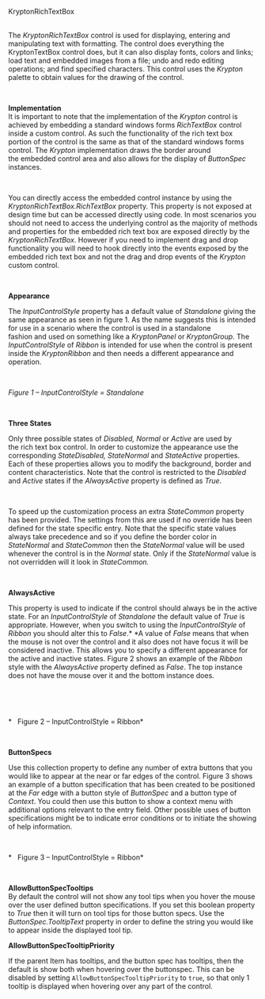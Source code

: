 KryptonRichTextBox  
 

The *KryptonRichTextBox* control is used for displaying, entering and
manipulating text with formatting. The control does everything the
KryptonTextBox control does, but it can also display fonts, colors and links;
load text and embedded images from a file; undo and redo editing operations; and
find specified characters. This control uses the *Krypton* palette to obtain
values for the drawing of the control.

 

**Implementation**  
It is important to note that the implementation of the *Krypton* control is
achieved by embedding a standard windows forms *RichTextBox* control inside a
custom control. As such the functionality of the rich text box portion of the
control is the same as that of the standard windows forms control. The *Krypton*
implementation draws the border around the embedded control area and also allows
for the display of *ButtonSpec* instances.

 

You can directly access the embedded control instance by using the
*KryptonRichTextBox.RichTextBox* property. This property is not exposed at
design time but can be accessed directly using code. In most scenarios you
should not need to access the underlying control as the majority of methods and
properties for the embedded rich text box are exposed directly by the
*KryptonRichTextBox*. However if you need to implement drag and drop
functionality you will need to hook directly into the events exposed by the
embedded rich text box and not the drag and drop events of the *Krypton* custom
control.

 

**Appearance**  

The *InputControlStyle* property has a default value of *Standalone* giving the
same appearance as seen in figure 1. As the name suggests this is intended for
use in a scenario where the control is used in a standalone fashion and used
on something like a *KryptonPanel* or *KryptonGroup*. The *InputControlStyle* of
*Ribbon* is intended for use when the control is present inside the
*KryptonRibbon* and then needs a different appearance and operation.

 

*Figure 1 – InputControlStyle = Standalone*

 

**Three States**

Only three possible states of *Disabled, Normal* or *Active* are used by
the rich text box control. In order to customize the appearance use the
corresponding *StateDisabled, StateNormal* and *StateActive* properties. Each of
these properties allows you to modify the background, border and content
characteristics. Note that the control is restricted to the *Disabled* and
*Active* states if the *AlwaysActive* property is defined as *True*.

 

To speed up the customization process an extra *StateCommon* property has been
provided. The settings from this are used if no override has been defined for
the state specific entry. Note that the specific state values always take
precedence and so if you define the border color in *StateNormal* and
*StateCommon* then the *StateNormal* value will be used whenever the control is
in the *Normal* state. Only if the *StateNormal* value is not overridden will it
look in *StateCommon.*

 

**AlwaysActive**

This property is used to indicate if the control should always be in the active
state. For an *InputControlStyle* of *Standalone* the default value of *True* is
appropriate. However, when you switch to using the *InputControlStyle* of
*Ribbon* you should alter this to *False*.* *A value of *False* means that when
the mouse is not over the control and it also does not have focus it will be
considered inactive. This allows you to specify a different appearance for the
active and inactive states. Figure 2 shows an example of the *Ribbon* style with
the *AlwaysActive* property defined as *False*. The top instance does not have
the mouse over it and the bottom instance does.

 

 

*   Figure 2 – InputControlStyle = Ribbon*

 

**ButtonSpecs**

Use this collection property to define any number of extra buttons that you
would like to appear at the near or far edges of the control. Figure 3 shows an
example of a button specification that has been created to be positioned at
the *Far* edge with a button style of *ButtonSpec* and a button type of
*Context*. You could then use this button to show a context menu with additional
options relevant to the entry field. Other possible uses of button
specifications might be to indicate error conditions or to initiate the showing
of help information.

 

*   Figure 3 – InputControlStyle = Ribbon*

 

**AllowButtonSpecTooltips**  
By default the control will not show any tool tips when you hover the mouse over
the user defined button specifications. If you set this boolean property to
*True* then it will turn on tool tips for those button specs. Use the
*ButtonSpec.TooltipText* property in order to define the string you would like
to appear inside the displayed tool tip.

**AllowButtonSpecTooltipPriority**

If the parent Item has tooltips, and the button spec has tooltips, then
the default is show both when hovering over the buttonspec. This can be disabled 
by setting `AllowButtonSpecTooltipPriority` to `true`, so that only 1 tooltip is
displayed when hovering over any part of the control.